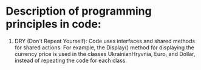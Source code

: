 # Description of programming principles in code:
1) DRY (Don't Repeat Yourself): Code uses interfaces and shared methods for shared actions.
For example, the Display() method for displaying the currency price is used in the classes UkrainianHryvnia, Euro, and Dollar,
instead of repeating the code for each class.
